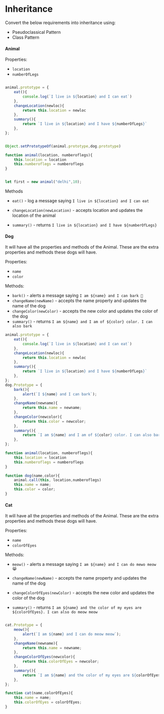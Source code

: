 # Inheritance

Convert the below requirements into inheritance using:

- Pseudoclassical Pattern
- Class Pattern

#### Animal

Properties:

- `location`
- `numberOfLegs`

```js

animal.prototype = {
    eat(){
        console.log(`I live in ${location} and I can eat`)
    },
    changeLocation(newloc){
        return this.location = newloc
    },
    summary(){
        return `I live in ${location} and I have ${numberOfLegs}`
    },
};


Object.setPrototypeOf(animal.prototype,dog.prototype)

function animal(location, numberoflegs){
    this.location = location
    this.numberoflegs = numberoflegs
}


let first = new animal("delhi",10);
```

Methods

- `eat()` - log a message saying `I live in ${location} and I can eat`

- `changeLocation(newLocation)` - accepts location and updates the location of the animal

- `summary()` - returns `I live in ${location} and I have ${numberOfLegs}`

#### Dog

It will have all the properties and methods of the Animal. These are the extra properties and methods these dogs will have.

Properties:

- `name`
- `color`

Methods:

- `bark()` - alerts a message saying `I am ${name} and I can bark 🐶`
- `changeName(newName)` - accepts the name property and updates the name of the dog
- `changeColor(newColor)` - accepts the new color and updates the color of the dog
- `summary()` - returns `I am ${name} and I am of ${color} color. I can also bark`
```js
animal.prototype = {
    eat(){
        console.log(`I live in ${location} and I can eat`)
    },
    changeLocation(newloc){
        return this.location = newloc
    },
    summary(){
        return `I live in ${location} and I have ${numberOfLegs}`
    },
};
dog.Prototype = {
    bark(){
        alert(`I ${name} and I can bark`);
    },
    changeName(newname){
        return this.name = newname;
    },
    changeColor(newcolor){
        return this.color = newcolor;
    },
    summary(){
        return `I am ${name} and I am of ${color} color. I can also bark`
    },
};

function animal(location, numberoflegs){
    this.location = location
    this.numberoflegs = numberoflegs
}

function dog(name,color){
    animal.call(this, location,numberoflegs)
    this.name = name;
    this.color = color;
}
```

#### Cat

It will have all the properties and methods of the Animal. These are the extra properties and methods these dogs will have.

Properties:

- `name`
- `colorOfEyes`

Methods:

- `meow()` - alerts a message saying `I am ${name} and I can do mewo meow 😹`

- `changeName(newName)` - accepts the name property and updates the name of the dog

- `changeColorOfEyes(newColor)` - accepts the new color and updates the color of the dog

- `summary()` - returns `I am ${name} and the color of my eyes are ${colorOfEyes}. I can also do meow meow`
```js

cat.Prototype = {
    meow(){
        alert(`I am ${name} and I can do meow meow`);
    },
    changeName(newname){
        return this.name = newname;
    },
    changeColorOfEyes(newcolor){
        return this.colorOfEyes = newcolor;
    },
    summary(){
        return `I am ${name} and the color of my eyes are ${colorOfEyes}. I can also do meow meow`
    },
};

function cat(name,colorOfEyes){
    this.name = name;
    this.colorOfEyes = colorOfEyes;
}

```